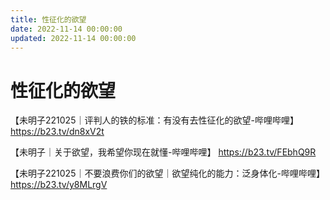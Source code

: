 ```yaml
---
title: 性征化的欲望
date: 2022-11-14 00:00:00
updated: 2022-11-14 00:00:00
---
```


# 性征化的欲望

【未明子221025｜评判人的铁的标准：有没有去性征化的欲望-哔哩哔哩】 https://b23.tv/dn8xV2t

【未明子｜关于欲望，我希望你现在就懂-哔哩哔哩】 https://b23.tv/FEbhQ9R

【未明子221025｜不要浪费你们的欲望｜欲望纯化的能力：泛身体化-哔哩哔哩】 https://b23.tv/y8MLrgV
